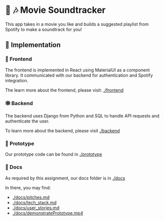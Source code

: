 # 🎥 🎶 Movie Soundtracker


This app takes in a movie you like and builds a suggested playlist from Spotify to make a soundtrack for you!


## 👷 Implementation


### 💄 Frontend

The frontend is implemented in React using MaterialUI as a component library. It communicated with our backend for authentication and Spotify integration.

The learn more about the frontend, please visit: [./frontend](./frontend)


### 🕸 Backend

The backend uses Django from Python and SQL to handle API requests and authenticate the user.

To learn more about the backend, please visit [./backend](./backend)


### 📝 Prototype 

Our prototype code can be found in [./prototype](./prototype)


### 📄 Docs

As required by this assignment, our docs folder is in [./docs](./docs)

In there, you may find:
- [./docs/pitches.md](./docs/pitches.md)
- [./docs/tech_stack.md](./docs/tech_stack.md)
- [./docs/user_stories.md](./docs/user_stories.md)
- [./docs/demonstratePrototype.mp4](./docs/demonstratePrototype.mp4)